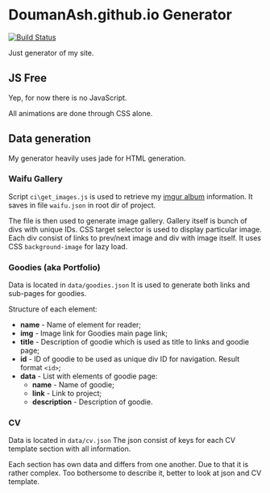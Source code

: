 # DoumanAsh.github.io Generator

[![Build Status](https://travis-ci.org/DoumanAsh/DoumanAsh.github.io.svg?branch=generator2)](https://travis-ci.org/DoumanAsh/DoumanAsh.github.io)

Just generator of my site.

## JS Free

Yep, for now there is no JavaScript.

All animations are done through CSS alone.

## Data generation

My generator heavily uses jade for HTML generation.

### Waifu Gallery

Script `ci\get_images.js` is used to retrieve my [imgur album](http://imgur.com/a/U6D9Y) information.
It saves in file `waifu.json` in root dir of project.

The file is then used to generate image gallery.
Gallery itself is bunch of divs with unique IDs.
CSS target selector is used to display particular image.
Each div consist of links to prev/next image and div with image itself.
It uses CSS `background-image` for lazy load.

### Goodies (aka Portfolio)

Data is located in `data/goodies.json`
It is used to generate both links and sub-pages for goodies.

Structure of each element:

- **name** - Name of element for reader;
- **img** - Image link for Goodies main page link;
- **title** - Description of goodie which is used as title to links and goodie page;
- **id** - ID of goodie to be used as unique div ID for navigation. Result format `<id>`;
- **data** - List with elements of goodie page:
    - **name** - Name of goodie;
    - **link** - Link to project;
    - **description** - Description of goodie.

### CV

Data is located in `data/cv.json`
The json consist of keys for each CV template section with all information.

Each section has own data and differs from one another.
Due to that it is rather complex.
Too bothersome to describe it, better to look at json and CV template.
